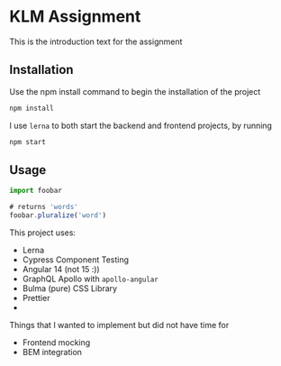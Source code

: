 # KLM Assignment

This is the introduction text for the assignment

## Installation

Use the npm install command to begin the installation of the project

```bash
npm install
```

I use `lerna` to both start the backend and frontend projects, by running

```bash
npm start
```

## Usage

```javascript
import foobar

# returns 'words'
foobar.pluralize('word')
```

This project uses:
- Lerna
- Cypress Component Testing
- Angular 14 (not 15 :))
- GraphQL Apollo with `apollo-angular`
- Bulma (pure) CSS Library
- Prettier
- 

Things that I wanted to implement but did not have time for
- Frontend mocking
- BEM integration

